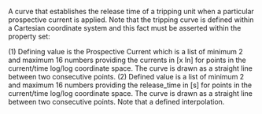 A curve that establishes the release time of a tripping unit when a particular prospective current is applied.  Note that the tripping curve is defined within a Cartesian coordinate system and this fact must be asserted within the property set: 

(1) Defining value is the Prospective Current which is a list of minimum 2 and maximum 16 numbers providing the currents in [x In] for points in the current/time log/log coordinate space. The curve is drawn as a straight line between two consecutive points.
(2) Defined value is a list of minimum 2 and maximum 16 numbers providing the release_time in [s] for points in the current/time log/log coordinate space. The curve is drawn as a straight line between two consecutive points. Note that a defined interpolation.